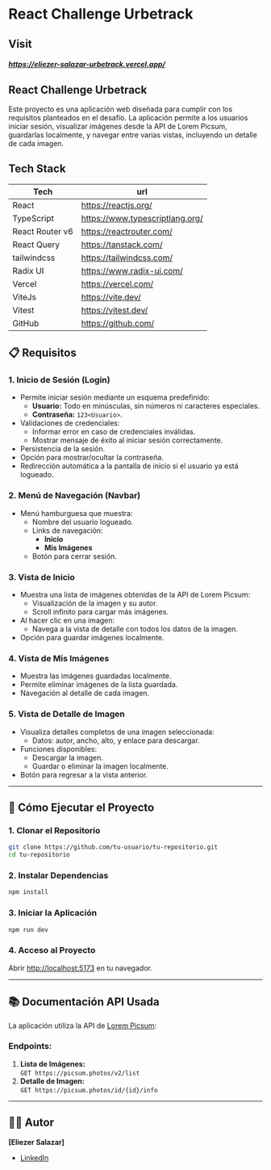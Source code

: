 # React Challenge Urbetrack

## Visit

##### https://eliezer-salazar-urbetrack.vercel.app/

## React Challenge Urbetrack

Este proyecto es una aplicación web diseñada para cumplir con los requisitos planteados en el desafío. La aplicación permite a los usuarios iniciar sesión, visualizar imágenes desde la API de Lorem Picsum, guardarlas localmente, y navegar entre varias vistas, incluyendo un detalle de cada imagen.<br/>

## Tech Stack

| Tech            | url                             |
| --------------- | ------------------------------- |
| React           | https://reactjs.org/            |
| TypeScript      | https://www.typescriptlang.org/ |
| React Router v6 | https://reactrouter.com/        |
| React Query     | https://tanstack.com/           |
| tailwindcss     | https://tailwindcss.com/        |
| Radix UI        | https://www.radix-ui.com/       |
| Vercel          | https://vercel.com/             |
| ViteJs          | https://vite.dev/               |
| Vitest          | https://vitest.dev/             |
| GitHub          | https://github.com/             |

## 📋 Requisitos

### 1. **Inicio de Sesión (Login)**

- Permite iniciar sesión mediante un esquema predefinido:
  - **Usuario:** Todo en minúsculas, sin números ni caracteres especiales.
  - **Contraseña:** `123<Usuario>`.
- Validaciones de credenciales:
  - Informar error en caso de credenciales inválidas.
  - Mostrar mensaje de éxito al iniciar sesión correctamente.
- Persistencia de la sesión.
- Opción para mostrar/ocultar la contraseña.
- Redirección automática a la pantalla de inicio si el usuario ya está logueado.

### 2. **Menú de Navegación (Navbar)**

- Menú hamburguesa que muestra:
  - Nombre del usuario logueado.
  - Links de navegación:
    - **Inicio**
    - **Mis Imágenes**
  - Botón para cerrar sesión.

### 3. **Vista de Inicio**

- Muestra una lista de imágenes obtenidas de la API de Lorem Picsum:
  - Visualización de la imagen y su autor.
  - Scroll infinito para cargar más imágenes.
- Al hacer clic en una imagen:
  - Navega a la vista de detalle con todos los datos de la imagen.
- Opción para guardar imágenes localmente.

### 4. **Vista de Mis Imágenes**

- Muestra las imágenes guardadas localmente.
- Permite eliminar imágenes de la lista guardada.
- Navegación al detalle de cada imagen.

### 5. **Vista de Detalle de Imagen**

- Visualiza detalles completos de una imagen seleccionada:
  - Datos: autor, ancho, alto, y enlace para descargar.
- Funciones disponibles:
  - Descargar la imagen.
  - Guardar o eliminar la imagen localmente.
- Botón para regresar a la vista anterior.

---

## 🚀 Cómo Ejecutar el Proyecto

### 1. Clonar el Repositorio

```bash
git clone https://github.com/tu-usuario/tu-repositorio.git
cd tu-repositorio
```

### 2. Instalar Dependencias

```bash
npm install
```

### 3. Iniciar la Aplicación

```bash
npm run dev
```

### 4. Acceso al Proyecto

Abrir [http://localhost:5173](http://localhost:5173) en tu navegador.

---

## 📚 Documentación API Usada

La aplicación utiliza la API de [Lorem Picsum](https://picsum.photos/):

### Endpoints:

1. **Lista de Imágenes:**  
   `GET https://picsum.photos/v2/list`
2. **Detalle de Imagen:**  
   `GET https://picsum.photos/id/{id}/info`

---

## 🧑‍💻 Autor

**[Eliezer Salazar]**

- [LinkedIn](https://www.linkedin.com/in/eliezer-salazar//)
